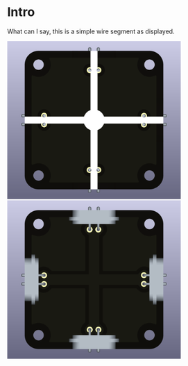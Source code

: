# Intro  
What can I say, this is a simple wire segment as displayed.

<img src="wire-X-crossing_blank_TOP.png" alt="Circuit Diagram" width="400"> <img src="wire-X-crossing_blank_BOTTOM.png" alt="Circuit Diagram" width="400">
